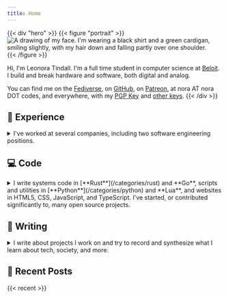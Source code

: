 ```yaml
---
title: Home
---
```


{{< div "hero" >}}
{{< figure "portrait" >}}
![A drawing of my face. I'm wearing a black shirt and a green cardigan, smiling slightly, with my hair down and falling partly over one shoulder.](/images/profile-small.jpg)
{{< /figure >}}

Hi, I'm Leonora Tindall. I'm a full time student in computer science at
[Beloit](https://beloit.edu). I build and break hardware and software, both digital and
analog.

You can find me on the <a href="https://cybre.space/@tindall" rel="me">Fediverse</a>, on <a href="https://github.com/NoraCodes" rel="me">GitHub</a>, on <a href="https://patreon.com/noracodes" rel="me">Patreon</a>, at nora AT nora DOT codes, and everywhere, with my <a href="/leonoratindall.asc" rel="pgpkey authn">PGP Key</a> and [other keys](/keys).
{{< /div >}}

## 💼 Experience
<details>
<summary>
I've worked at several companies, including two software engineering positions.
</summary>

**Software Engineering Intern** at **CancerIQ, Inc.** during **Summer 2018.**

- designed and implemented algorithms to analyze health data according to industry standards
- worked in a DevOps role
- built software for a distributed system using Kubernetes and Apache Kafka
- created a comprehensive monitoring system using Prometheus and Grafana

**Software Engineering Intern** at **GudTech, Inc.** during **Summer 2017.**

- learned how to work efficiently using agile techniques
- built developer tooling with Google's Go language
- designed tools taking advantage of Docker container internals
- built software designed for a Service Oriented Architecture (SOA) environment

See my [full resume](/resume.pdf) for more, including volunteer positions and college work
experience.
</details>

## 💻 Code

<details>
<summary>
I write systems code in [**Rust**](/categories/rust) and **Go**,
scripts and utilities in [**Python**](/categories/python) and **Lua**, and
websites in HTML5, CSS, JavaScript, and TypeScript. I've started, or contributed
significantly to, many open source projects.
</summary>

- [Open Energy Dashboard](https://github.com/OpenEnergyDashboard/OED), a multi-platform energy meter data visualization software built with Node.js, React, and Redux.
- [rloris](https://github.com/NoraCodes/rloris), a Rust implementation of layer 7 HTTP DoS attacks leveraging fearless concurrency
- [Evolve SBrain](https://github.com/NoraCodes/evolve-sbrain), a Rust genetic programming engine using the SBrain programming language
- [RandomUA](https://github.com/NoraCodes/RandomUA), a browser extension designed to enhance privacy by changing the user's reported browser software
- [workctl](https://github.com/NoraCodes/workctl), a Rust library for multithreaded programming, exposing useful mid-level building blocks
- [libUI-rs](https://github.com/rust-native-ui/libui-rs), Rust bindings to platform APIs to enable Rusty GUI app development
- [Even more...](/projects)
</details>

## 📜 Writing
<details>
<summary>
I write about projects I work on and try to record and synthesize what I learn about tech,
society, and more.
</summary>

I've written tutorials on [type systems](/tutorial/a-gentle-introduction-to-practical-types/) and what can be done with them (for instance, [session types](/tutorial/session-types/)), [binary reverse engineering](/tutorial/an-intro-to-x86_64-reverse-engineering/), and application security topics like [embedding malware in PDF files](/post/pdf-embedding-attacks/).

I've also written about topics ranging from [hacker superstitions](/post/hacker-superstitions/) and how spending way too much time customizing my desktop is [productive, actually](/post/modding-vim-i3-and-efficiency/) to [repairable hardware](/post/i-repaired-my-headphones/) and [free software](/post/open-source-for-normal-people/) and [why it matters](/post/a-story-about-my-personal-trainer/), for individuals and for [society](/post/deletefacebook-and-fosta/) as a whole.
</details>

## 📓 Recent Posts
{{< recent >}}

